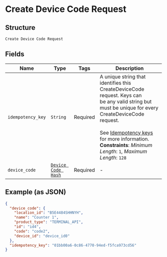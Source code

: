 
# Create Device Code Request

## Structure

`Create Device Code Request`

## Fields

| Name | Type | Tags | Description |
|  --- | --- | --- | --- |
| `idempotency_key` | `String` | Required | A unique string that identifies this CreateDeviceCode request. Keys can<br>be any valid string but must be unique for every CreateDeviceCode request.<br><br>See [Idempotency keys](https://developer.squareup.com/docs/basics/api101/idempotency) for more information.<br>**Constraints**: *Minimum Length*: `1`, *Maximum Length*: `128` |
| `device_code` | [`Device Code Hash`](../../doc/models/device-code.md) | Required | - |

## Example (as JSON)

```json
{
  "device_code": {
    "location_id": "B5E4484SHHNYH",
    "name": "Counter 1",
    "product_type": "TERMINAL_API",
    "id": "id4",
    "code": "code2",
    "device_id": "device_id0"
  },
  "idempotency_key": "01bb00a6-0c86-4770-94ed-f5fca973cd56"
}
```

